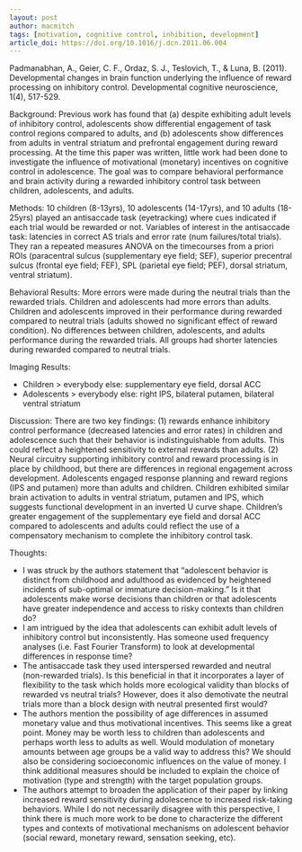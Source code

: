 ```yaml
---
layout: post
author: macmitch
tags: [motivation, cognitive control, inhibition, development]
article_doi: https://doi.org/10.1016/j.dcn.2011.06.004
---
```


Padmanabhan, A., Geier, C. F., Ordaz, S. J., Teslovich, T., & Luna, B. (2011). Developmental changes in brain function underlying the influence of reward processing on inhibitory control. Developmental cognitive neuroscience, 1(4), 517-529.


Background: Previous work has found that (a) despite exhibiting adult levels of inhibitory control, adolescents show differential engagement of task control regions compared to adults, and (b) adolescents show differences from adults in ventral striatum and prefrontal engagement during reward processing. At the time this paper was written, little work had been done to investigate the influence of motivational (monetary) incentives on cognitive control in adolescence. The goal was to compare behavioral performance and brain activity during a rewarded inhibitory control task between children, adolescents, and adults.

Methods: 10 children (8-13yrs), 10 adolescents (14-17yrs), and 10 adults (18-25yrs) played an antisaccade task (eyetracking) where cues indicated if each trial would be rewarded or not. Variables of interest in the antisaccade task: latencies in correct AS trials and error rate (num failures/total trials). They ran a repeated measures ANOVA on the timecourses from a priori ROIs (paracentral sulcus (supplementary eye field; SEF), superior precentral sulcus (frontal eye field; FEF), SPL (parietal eye field; PEF), dorsal striatum, ventral striatum).

Behavioral Results: More errors were made during the neutral trials than the rewarded trials. Children and adolescents had more errors than adults. Children and adolescents improved in their performance during rewarded compared to neutral trials (adults showed no significant effect of reward condition). No differences between children, adolescents, and adults performance during the rewarded trials. All groups had shorter latencies during rewarded compared to neutral trials.

Imaging Results:
* Children > everybody else: supplementary eye field, dorsal ACC
* Adolescents > everybody else: right IPS, bilateral putamen, bilateral ventral striatum 

Discussion: There are two key findings: (1) rewards enhance inhibitory control performance (decreased latencies and error rates) in children and adolescence such that their behavior is indistinguishable from adults. This could reflect a heightened sensitivity to external rewards than adults. (2) Neural circuitry supporting inhibitory control and reward processing is in place by childhood, but there are differences in regional engagement across development. Adolescents engaged response planning and reward regions (IPS and putamen) more than adults and children. Children exhibited similar brain activation to adults in ventral striatum, putamen and IPS, which suggests functional development in an inverted U curve shape. Children’s greater engagement of the supplementary eye field and dorsal ACC compared to adolescents and adults could reflect the use of a compensatory mechanism to complete the inhibitory control task.


Thoughts:
* I was struck by the authors statement that “adolescent behavior is distinct from childhood and adulthood as evidenced by heightened incidents of sub-optimal or immature decision-making.” Is it that adolescents make worse decisions than children or that adolescents have greater independence and access to risky contexts than children do?
* I am intrigued by the idea that adolescents can exhibit adult levels of inhibitory control but inconsistently. Has someone used frequency analyses (i.e. Fast Fourier Transform) to look at developmental differences in response time?
* The antisaccade task they used interspersed rewarded and neutral (non-rewarded trials). Is this beneficial in that it incorporates a layer of flexibility to the task which holds more ecological validity than blocks of rewarded vs neutral trials? However, does it also demotivate the neutral trials more than a block design with neutral presented first would?
* The authors mention the possibility of age differences in assumed monetary value and thus motivational incentives. This seems like a great point. Money may be worth less to children than adolescents and perhaps worth less to adults as well. Would modulation of monetary amounts between age groups be a valid way to address this? We should also be considering socioeconomic influences on the value of money. I think additional measures should be included to explain the choice of motivation (type and strength) with the target population groups.
* The authors attempt to broaden the application of their paper by linking increased reward sensitivity during adolescence to increased risk-taking behaviors. While I do not necessarily disagree with this perspective, I think there is much more work to be done to characterize the different types and contexts of motivational mechanisms on adolescent behavior (social reward, monetary reward, sensation seeking, etc).

